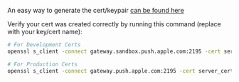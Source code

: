 An easy way to generate the cert/keypair [can be found here](http://code.google.com/p/apns-php/wiki/CertificateCreation#Generate_a_Push_Certificate)

Verify your cert was created correctly by running this command (replace with your key/cert name):
```bash
# For Development Certs
openssl s_client -connect gateway.sandbox.push.apple.com:2195 -cert server_certificates_bundle_sandbox.pem -key server_certificates_bundle_sandbox.pem

# For Production Certs
openssl s_client -connect gateway.push.apple.com:2195 -cert server_certificates_bundle_sandbox.pem -key server_certificates_bundle_sandbox.pem
````
